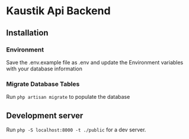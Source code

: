 # Kaustik Api Backend

## Installation 

### Environment

Save the .env.example file as .env and update the Environment variables with your database information

### Migrate Database Tables

Run `php artisan migrate` to populate the database

## Development server 

Run `php -S localhost:8000 -t ./public` for a dev server.